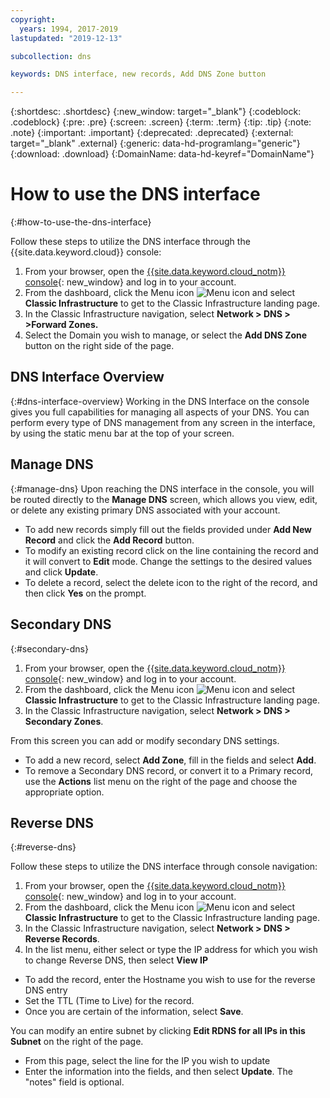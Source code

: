 ```yaml
---
copyright:
  years: 1994, 2017-2019
lastupdated: "2019-12-13"

subcollection: dns

keywords: DNS interface, new records, Add DNS Zone button

---
```



{:shortdesc: .shortdesc}
{:new_window: target="_blank"}
{:codeblock: .codeblock}
{:pre: .pre}
{:screen: .screen}
{:term: .term}
{:tip: .tip}
{:note: .note}
{:important: .important}
{:deprecated: .deprecated}
{:external: target="_blank" .external}
{:generic: data-hd-programlang="generic"}
{:download: .download}
{:DomainName: data-hd-keyref="DomainName"}

# How to use the DNS interface
{:#how-to-use-the-dns-interface}

Follow these steps to utilize the DNS interface through the {{site.data.keyword.cloud}} console:

1. From your browser, open the [{{site.data.keyword.cloud_notm}} console](https://{DomainName}/){: new_window} and log in to your account.
1. From the dashboard, click the Menu icon ![Menu icon](../../icons/icon_hamburger.svg) and select **Classic Infrastructure** to get to the Classic Infrastructure landing page.
1. In the Classic Infrastructure navigation, select **Network > DNS > >Forward Zones.**
1. Select the Domain you wish to manage, or select the **Add DNS Zone** button on the right side of the page.

## DNS Interface Overview
{:#dns-interface-overview}
Working in the DNS Interface on the console gives you full capabilities for managing all aspects of your DNS. You can perform every type of DNS management from any screen in the interface, by using the static menu bar at the top of your screen.

## Manage DNS
{:#manage-dns}
Upon reaching the DNS interface in the console, you will be routed directly to the **Manage DNS** screen, which allows you view, edit, or delete any existing primary DNS associated with your account.

* To add new records simply fill out the fields provided under **Add New Record** and click the **Add Record** button.
* To modify an existing record click on the line containing the record and it will convert to **Edit** mode. Change the settings to the desired values and click **Update**.
* To delete a record, select the delete icon to the right of the record, and then click **Yes** on the prompt.

## Secondary DNS
{:#secondary-dns}

1. From your browser, open the [{{site.data.keyword.cloud_notm}} console](https://{DomainName}/){: new_window} and log in to your account.
1. From the dashboard, click the Menu icon ![Menu icon](../../icons/icon_hamburger.svg) and select **Classic Infrastructure** to get to the Classic Infrastructure landing page.
1. In the Classic Infrastructure navigation, select **Network > DNS > Secondary Zones**.



From this screen you can add or modify secondary DNS settings.

* To add a new record, select **Add Zone**, fill in the fields and select **Add**.
* To remove a Secondary DNS record, or convert it to a Primary record, use the **Actions** list menu on the right of the page and choose the appropriate option.

## Reverse DNS
{:#reverse-dns}

Follow these steps to utilize the DNS interface through console navigation:

1. From your browser, open the [{{site.data.keyword.cloud_notm}} console](https://{DomainName}/){: new_window} and log in to your account.
1. From the dashboard, click the Menu icon ![Menu icon](../../icons/icon_hamburger.svg) and select **Classic Infrastructure** to get to the Classic Infrastructure landing page.
1. In the Classic Infrastructure navigation, select **Network > DNS > Reverse Records**.
1. In the list menu, either select or type the IP address for which you wish to change Reverse DNS, then select **View IP**
  * To add the record, enter the Hostname you wish to use for the reverse DNS entry
  * Set the TTL (Time to Live) for the record.
  * Once you are certain of the information, select **Save**.

You can modify an entire subnet by clicking **Edit RDNS for all IPs in this Subnet** on the right of the page.

* From this page, select the line for the IP you wish to update
* Enter the information into the fields, and then select **Update**. The "notes" field is optional.
